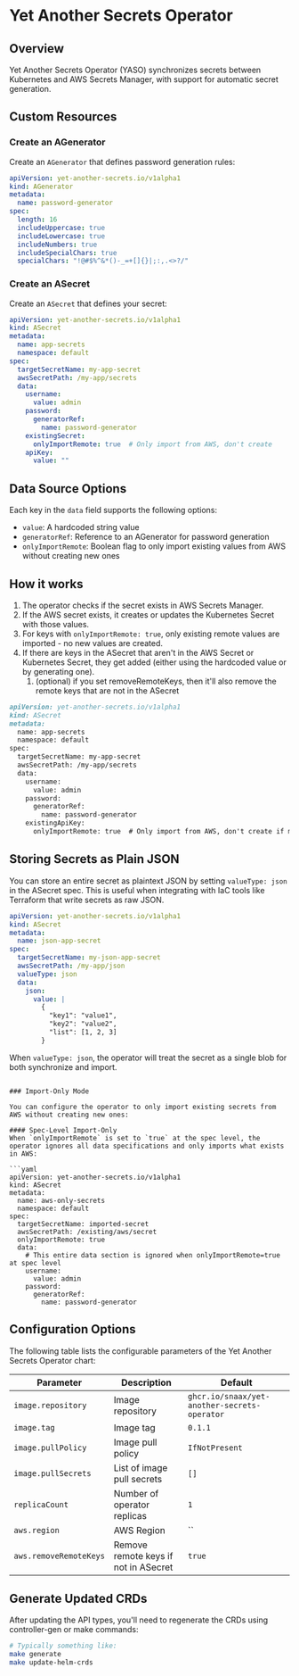 # Yet Another Secrets Operator

## Overview

Yet Another Secrets Operator (YASO) synchronizes secrets between Kubernetes and AWS Secrets Manager, with support for automatic secret generation.

## Custom Resources

### Create an AGenerator

Create an `AGenerator` that defines password generation rules:

```yaml
apiVersion: yet-another-secrets.io/v1alpha1
kind: AGenerator
metadata:
  name: password-generator
spec:
  length: 16
  includeUppercase: true
  includeLowercase: true
  includeNumbers: true
  includeSpecialChars: true
  specialChars: "!@#$%^&*()-_=+[]{}|;:,.<>?/"
```

### Create an ASecret

Create an `ASecret` that defines your secret:

```yaml
apiVersion: yet-another-secrets.io/v1alpha1
kind: ASecret
metadata:
  name: app-secrets
  namespace: default
spec:
  targetSecretName: my-app-secret
  awsSecretPath: /my-app/secrets
  data:
    username:
      value: admin
    password:
      generatorRef:
        name: password-generator
    existingSecret:
      onlyImportRemote: true  # Only import from AWS, don't create
    apiKey:
      value: ""
```

## Data Source Options

Each key in the `data` field supports the following options:

- `value`: A hardcoded string value
- `generatorRef`: Reference to an AGenerator for password generation
- `onlyImportRemote`: Boolean flag to only import existing values from AWS without creating new ones

## How it works

1. The operator checks if the secret exists in AWS Secrets Manager.
2. If the AWS secret exists, it creates or updates the Kubernetes Secret with those values.
3. For keys with `onlyImportRemote: true`, only existing remote values are imported - no new values are created.
4. If there are keys in the ASecret that aren't in the AWS Secret or Kubernetes Secret, they get added (either using the hardcoded value or by generating one).
   1. (optional) if you set removeRemoteKeys, then it'll also remove the remote keys that are not in the ASecret

```markdown README-helm.md
apiVersion: yet-another-secrets.io/v1alpha1
kind: ASecret
metadata:
  name: app-secrets
  namespace: default
spec:
  targetSecretName: my-app-secret
  awsSecretPath: /my-app/secrets
  data:
    username:
      value: admin
    password:
      generatorRef:
        name: password-generator
    existingApiKey:
      onlyImportRemote: true  # Only import from AWS, don't create if missing
```

## Storing Secrets as Plain JSON

You can store an entire secret as plaintext JSON by setting `valueType: json` in the ASecret spec. This is useful when integrating with IaC tools like Terraform that write secrets as raw JSON.

```yaml
apiVersion: yet-another-secrets.io/v1alpha1
kind: ASecret
metadata:
  name: json-app-secret
spec:
  targetSecretName: my-json-app-secret
  awsSecretPath: /my-app/json
  valueType: json
  data:
    json:
      value: |
        {
          "key1": "value1",
          "key2": "value2",
          "list": [1, 2, 3]
        }
```
When `valueType: json`, the operator will treat the secret as a single blob for both synchronize and import.
```

### Import-Only Mode

You can configure the operator to only import existing secrets from AWS without creating new ones:

#### Spec-Level Import-Only
When `onlyImportRemote` is set to `true` at the spec level, the operator ignores all data specifications and only imports what exists in AWS:

```yaml
apiVersion: yet-another-secrets.io/v1alpha1
kind: ASecret
metadata:
  name: aws-only-secrets
  namespace: default
spec:
  targetSecretName: imported-secret
  awsSecretPath: /existing/aws/secret
  onlyImportRemote: true
  data:
    # This entire data section is ignored when onlyImportRemote=true at spec level
    username:
      value: admin
    password:
      generatorRef:
        name: password-generator
```

## Configuration Options

The following table lists the configurable parameters of the Yet Another Secrets Operator chart:

| Parameter | Description | Default |
|-----------|-------------|---------|
| `image.repository` | Image repository | `ghcr.io/snaax/yet-another-secrets-operator` |
| `image.tag` | Image tag | `0.1.1` |
| `image.pullPolicy` | Image pull policy | `IfNotPresent` |
| `image.pullSecrets` | List of image pull secrets | `[]` |
| `replicaCount` | Number of operator replicas | `1` |
| `aws.region` | AWS Region | `` |
| `aws.removeRemoteKeys` | Remove remote keys if not in ASecret | `true` |


## Generate Updated CRDs

After updating the API types, you'll need to regenerate the CRDs using controller-gen or make commands:

```bash
# Typically something like:
make generate
make update-helm-crds
